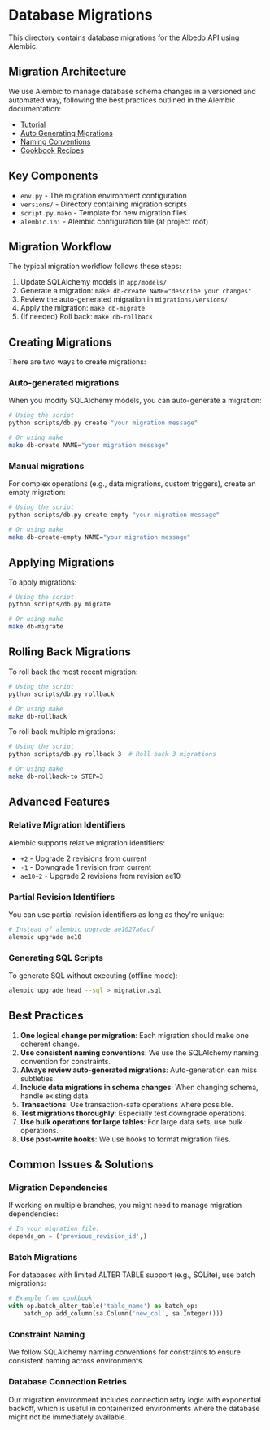 # Database Migrations

This directory contains database migrations for the Albedo API using Alembic.

## Migration Architecture

We use Alembic to manage database schema changes in a versioned and automated way, following the best practices outlined in the Alembic documentation:

- [Tutorial](https://alembic.sqlalchemy.org/en/latest/tutorial.html)
- [Auto Generating Migrations](https://alembic.sqlalchemy.org/en/latest/autogenerate.html)
- [Naming Conventions](https://alembic.sqlalchemy.org/en/latest/naming.html)
- [Cookbook Recipes](https://alembic.sqlalchemy.org/en/latest/cookbook.html)

## Key Components

- `env.py` - The migration environment configuration
- `versions/` - Directory containing migration scripts
- `script.py.mako` - Template for new migration files
- `alembic.ini` - Alembic configuration file (at project root)

## Migration Workflow

The typical migration workflow follows these steps:

1. Update SQLAlchemy models in `app/models/`
2. Generate a migration: `make db-create NAME="describe your changes"`
3. Review the auto-generated migration in `migrations/versions/`
4. Apply the migration: `make db-migrate`
5. (If needed) Roll back: `make db-rollback`

## Creating Migrations

There are two ways to create migrations:

### Auto-generated migrations

When you modify SQLAlchemy models, you can auto-generate a migration:

```bash
# Using the script
python scripts/db.py create "your migration message"

# Or using make
make db-create NAME="your migration message"
```

### Manual migrations

For complex operations (e.g., data migrations, custom triggers), create an empty migration:

```bash
# Using the script
python scripts/db.py create-empty "your migration message"

# Or using make
make db-create-empty NAME="your migration message"
```

## Applying Migrations

To apply migrations:

```bash
# Using the script
python scripts/db.py migrate

# Or using make
make db-migrate
```

## Rolling Back Migrations

To roll back the most recent migration:

```bash
# Using the script
python scripts/db.py rollback

# Or using make
make db-rollback
```

To roll back multiple migrations:

```bash
# Using the script
python scripts/db.py rollback 3  # Roll back 3 migrations

# Or using make
make db-rollback-to STEP=3
```

## Advanced Features

### Relative Migration Identifiers

Alembic supports relative migration identifiers:

- `+2` - Upgrade 2 revisions from current
- `-1` - Downgrade 1 revision from current
- `ae10+2` - Upgrade 2 revisions from revision ae10

### Partial Revision Identifiers

You can use partial revision identifiers as long as they're unique:

```bash
# Instead of alembic upgrade ae1027a6acf
alembic upgrade ae10
```

### Generating SQL Scripts

To generate SQL without executing (offline mode):

```bash
alembic upgrade head --sql > migration.sql
```

## Best Practices

1. **One logical change per migration**: Each migration should make one coherent change.
2. **Use consistent naming conventions**: We use the SQLAlchemy naming convention for constraints.
3. **Always review auto-generated migrations**: Auto-generation can miss subtleties.
4. **Include data migrations in schema changes**: When changing schema, handle existing data.
5. **Transactions**: Use transaction-safe operations where possible.
6. **Test migrations thoroughly**: Especially test downgrade operations.
7. **Use bulk operations for large tables**: For large data sets, use bulk operations.
8. **Use post-write hooks**: We use hooks to format migration files.

## Common Issues & Solutions

### Migration Dependencies

If working on multiple branches, you might need to manage migration dependencies:

```python
# In your migration file:
depends_on = ('previous_revision_id',)
```

### Batch Migrations

For databases with limited ALTER TABLE support (e.g., SQLite), use batch migrations:

```python
# Example from cookbook
with op.batch_alter_table('table_name') as batch_op:
    batch_op.add_column(sa.Column('new_col', sa.Integer()))
```

### Constraint Naming

We follow SQLAlchemy naming conventions for constraints to ensure consistent naming across environments.

### Database Connection Retries

Our migration environment includes connection retry logic with exponential backoff, which is useful in containerized environments where the database might not be immediately available. 